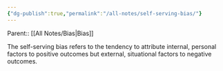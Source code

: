 ```yaml
---
{"dg-publish":true,"permalink":"/all-notes/self-serving-bias/"}
---
```


Parent:: [[All Notes/Bias\|Bias]]

The self-serving bias refers to the tendency to attribute internal, personal factors to positive outcomes but external, situational factors to negative outcomes.
